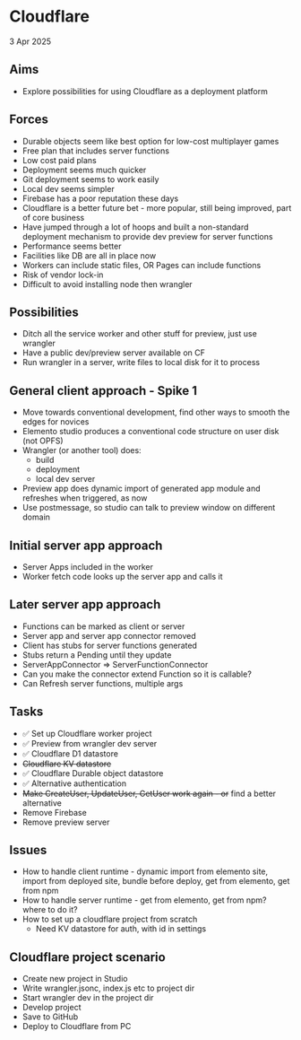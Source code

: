 Cloudflare
==========

3 Apr 2025

Aims
----

- Explore possibilities for using Cloudflare as a deployment platform

Forces
------

- Durable objects seem like best option for low-cost multiplayer games
- Free plan that includes server functions
- Low cost paid plans
- Deployment seems much quicker
- Git deployment seems to work easily
- Local dev seems simpler
- Firebase has a poor reputation these days
- Cloudflare is a better future bet - more popular, still being improved, part of core business
- Have jumped through a lot of hoops and built a non-standard deployment mechanism to provide dev preview for server functions
- Performance seems better
- Facilities like DB are all in place now
- Workers can include static files, OR Pages can include functions
- Risk of vendor lock-in
- Difficult to avoid installing node then wrangler

Possibilities
-------------

- Ditch all the service worker and other stuff for preview, just use wrangler
- Have a public dev/preview server available on CF
- Run wrangler in a server, write files to local disk for it to process

General client approach - Spike 1
--------------------------

- Move towards conventional development, find other ways to smooth the edges for novices
- Elemento studio produces a conventional code structure on user disk (not OPFS)
- Wrangler (or another tool) does:
  - build
  - deployment
  - local dev server
- Preview app does dynamic import of generated app module and refreshes when triggered, as now
- Use postmessage, so studio can talk to preview window on different domain

Initial server app approach
----------------------------

- Server Apps included in the worker
- Worker fetch code looks up the server app and calls it

Later server app approach
------------------------

- Functions can be marked as client or server
- Server app and server app connector removed
- Client has stubs for server functions generated
- Stubs return a Pending until they update
- ServerAppConnector => ServerFunctionConnector
- Can you make the connector extend Function so it is callable?
- Can Refresh server functions, multiple args

Tasks
-----

- ✅ Set up Cloudflare worker project
- ✅ Preview from wrangler dev server
- ✅ Cloudflare D1 datastore
- ~~Cloudflare KV datastore~~
- ✅ Cloudflare Durable object datastore
- ✅ Alternative authentication
- ~~Make CreateUser, UpdateUser, GetUser work again - or~~ find a better alternative
- Remove Firebase
- Remove preview server

Issues
------

- How to handle client runtime - dynamic import from elemento site, import from deployed site, bundle before deploy, get from elemento, get from npm
- How to handle server runtime - get from elemento, get from npm? where to do it?
- How to set up a cloudflare project from scratch
  - Need KV datastore for auth, with id in settings

Cloudflare project scenario
---------------------------

- Create new project in Studio
- Write wrangler.jsonc, index.js etc to project dir
- Start wrangler dev in the project dir
- Develop project
- Save to GitHub
- Deploy to Cloudflare from PC


